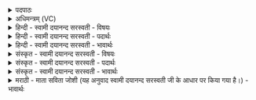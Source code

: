 <details><summary>पदपाठः</summary>

अश्म॑न्व॒तीत्यश्म॑न्ऽवती। री॒य॒ते॒। सम्। र॒भ॒ध्व॒म्। उत्। ति॒ष्ठ॒त॒। प्र। त॒र॒त॒। स॒खा॒यः॒। अत्र॑। ज॒ही॒मः॒। अशि॑वाः। ये। अस॑न्। शि॒वान्। व॒यम्। उत्। त॒रे॒म॒। अ॒भि। वाजा॑न्। १०।
</details>

<details><summary>अधिमन्त्रम् (VC)</summary>

- आपो देवताः
- शुनःशेप ऋषिः
- निचृत्त्रिष्टुप्
- धैवतः
</details>

<details><summary>हिन्दी - स्वामी दयानन्द सरस्वती - विषयः</summary>

कौन लोग दुःख के पार होते हैं, इस विषय को अगले मन्त्र में कहा है ॥
</details>

<details><summary>हिन्दी - स्वामी दयानन्द सरस्वती - पदार्थः</summary>

पदार्थान्वयभाषाः -  हे (सखायः) मित्रो ! जो (अश्मन्वती) बहुत मेघों वा पत्थरोंवाली सृष्टि वा नदी प्रवाह से (रीयते) चलती है उसके साथ जैसे (वयम्) हम लोग (ये) जो (अत्र) इस जगत् में वा समय में (अशिवाः) अकल्याणकारी (असन्) हैं उनको (जहीमः) छोड़ते हैं तथा (शिवान्) सुखकारी (वाजान्) अत्युत्तम अन्नादि के भागों को (अभि, उत्, तरेम) सब ओर से पार करें अर्थात् भोग चुकें वैसे तुम लोग (संरभध्वम्) सम्यक् आरम्भ करो (उत्तिष्ठत) उद्यत होओ और (प्रतरत) दुःखों का उल्लङ्घन करो ॥१० ॥
</details>

<details><summary>हिन्दी - स्वामी दयानन्द सरस्वती - भावार्थः</summary>

भावार्थभाषाः -  जो मनुष्य बड़ी नौका से समुद्र के जैसे पार हों, वैसे अशुभ आचरणों और दुष्ट जनों के पार हो प्रयत्न के साथ उद्यमी होके मङ्गलकारी आचरण करें, वे सहज से दुःखसागर के पार होवें ॥१० ॥
</details>

<details><summary>संस्कृत - स्वामी दयानन्द सरस्वती - विषयः</summary>

के दुःखात् तरन्तीत्याह ॥
</details>

<details><summary>संस्कृत - स्वामी दयानन्द सरस्वती - पदार्थः</summary>

पदार्थान्वयभाषाः -  हे सखायो ! याऽश्मन्वती रीयते तया वयं येऽत्राशिवा असँस्तान् जहीमः, शिवान् वाजानभ्युत्तरेम तथा यूयं सरंभध्वमुत्तिष्ठत प्रतरत च ॥१० ॥
</details>

<details><summary>संस्कृत - स्वामी दयानन्द सरस्वती - भावार्थः</summary>

भावार्थभाषाः -  ये मनुष्या बृहत्या नौकया समुद्रमिवाऽशुभाचरणानि दुष्टांश्च तीर्त्वा प्रयत्नेनोद्यमिनो भूत्वा मङ्गलान्याचरेयुस्ते दुःखसागरं सहजतः सन्तरेयुः ॥१० ॥
</details>

<details><summary>मराठी - माता सविता जोशी (यह अनुवाद स्वामी दयानन्द सरस्वती जी के आधार पर किया गया है।) - भावार्थः</summary>

भावार्थभाषाः -  मोठ्या नौकेतून समुद्र पार करावा त्याप्रमाण्े जी माणसे अशुभ आचरण व दुष्ट लोकांपासून दूर होतात व प्रयत्नपूर्वक उद्योगी बनतात आणि कल्याणकारी वर्तन करतात ती दुःखसागरातून सहज पार पाडू शकतात.
</details>
